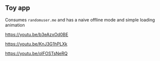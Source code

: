 ## Toy app

Consumes `randomuser.me` and has a naive offline mode and simple loading animation

https://youtu.be/b3eAzxOd0BE

https://youtu.be/KnJ3G1hPLXk

https://youtu.be/olFOSTsNeRQ